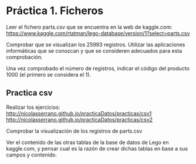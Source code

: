 # Práctica 1. Ficheros 
Leer el fichero parts.csv que se encuentra en la web de kaggle.com:  
https://www.kaggle.com/rtatman/lego-database/version/1?select=parts.csv  

Comprobar que se visualizan los 25993 registros. Utilizar las aplicaciones informáticas que se conozcan y que se consideren adecuados para esta comprobación.

Una vez comprobado el número de registros, indicar el código del producto 1000 (el primero se considera el 1).

## Practica csv
Realizar los ejercicios:  
http://nicolasserrano.github.io/practicaDatos/practicas/csv1  
http://nicolasserrano.github.io/practicaDatos/practicas/csv2  

Comprobar la visualización de los registros de parts.csv

Ver el contenido de las otras tablas de la base de datos de Lego en kaggle.com, y pensar cual es la razón de crear dichas tablas en base a sus campos y contenido.

